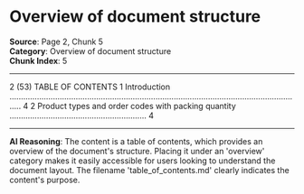 # Overview of document structure

**Source**: Page 2, Chunk 5  
**Category**: Overview of document structure  
**Chunk Index**: 5

---

2 (53)
TABLE OF CONTENTS
1 Introduction ................................................................................................................................. 4
2 Product types and order codes with packing quantity ............................................................ 4

---

**AI Reasoning**: The content is a table of contents, which provides an overview of the document's structure. Placing it under an 'overview' category makes it easily accessible for users looking to understand the document layout. The filename 'table_of_contents.md' clearly indicates the content's purpose.
